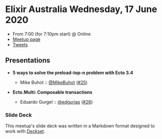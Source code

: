# Elixir Australia Wednesday, 17 June 2020

- From 7:00 (for 7:10pm start) @ Online
- [Meetup page][]
- [Tweets][]

## Presentations

- **5 ways to solve the preload-top-n problem with Ecto 3.4**
  - Mike Buhot :: [@MikeBuhot][] ([#25][])

- **Ecto.Multi: Composable transactions**
  - Eduardo Gurgel :: [@edgurjas][] ([#26][])

### Slide Deck

This meetup's slide deck was written in a Markdown format designed to work with
[Deckset][].

[@MikeBuhot]: https://twitter.com/MikeBuhot
[#25]: https://github.com/elixirsydney/elixirsydney/issues/25

[@edgurjas]: https://twitter.com/edgurjas
[#26]: https://github.com/elixirsydney/elixirsydney/issues/26

[Meetup page]: https://www.meetup.com/elixir-sydney/events/bckwkrybcjbfb/
[Tweets]: https://twitter.com/search?f=tweets&q=ElixirSydney%20since%3A2020-06-16%20until%3A2020-06-18&src=typd
[Deckset]: https://www.decksetapp.com/
